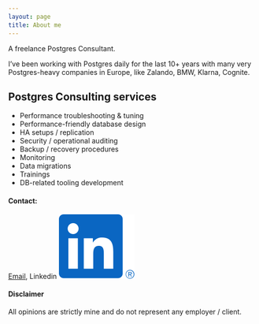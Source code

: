 ```yaml
---
layout: page
title: About me
---
```


A freelance Postgres Consultant.

I’ve been working with Postgres daily for the last 10+ years with many very Postgres-heavy companies in Europe,
like Zalando, BMW, Klarna, Cognite.

## Postgres Consulting services

* Performance troubleshooting & tuning
* Performance-friendly database design
* HA setups / replication
* Security / operational auditing
* Backup / recovery procedures
* Monitoring
* Data migrations
* Trainings
* DB-related tooling development

#### Contact:
[Email](mailto:kaarel.moppel@gmail.com), Linkedin [![](/assets/img/linkedin.svg)](https://www.linkedin.com/in/kaarelmoppel/)

#### Disclaimer

All opinions are strictly mine and do not represent any employer / client.
